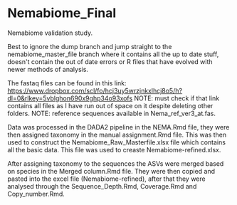 # Nemabiome_Final
Nemabiome validation study. 

Best to ignore the dump branch and jump straight to the nemabiome_master_file branch where it contains all the up to date stuff, doesn't contain the out of date errors or R files that have evolved with newer methods of analysis. 

The fastaq files can be found in this link: https://www.dropbox.com/scl/fo/hcj3uy5wrzjnkxlhcj8o5/h?dl=0&rlkey=5vblghon690x9ghp34o93xofs
NOTE: must check if that link contains all files as I have run out of space on it despite deleting other folders. NOTE: reference sequences available in Nema_ref_ver3_at.fas.

Data was processed in the DADA2 pipeline in the NEMA.Rmd file, they were then assigned taxonomy in the manual assignment.Rmd file. This was then used to construct the Nemabiome_Raw_Masterfile.xlsx file which contains all the basic data. This file was used to creaste Nemabiome-refined.xlsx. 

After assigning taxonomy to the sequences the ASVs were merged based on species in the Merged column.Rmd file. They were then copied and pasted into the excel file (Nemabiome-refined), after that they were analysed through the Sequence_Depth.Rmd, Coverage.Rmd and Copy_number.Rmd. 
